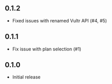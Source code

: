 ## 0.1.2

* Fixed issues with renamed Vultr API (#4, #5)

## 0.1.1

* Fix issue with plan selection (#1)

## 0.1.0

* Initial release
